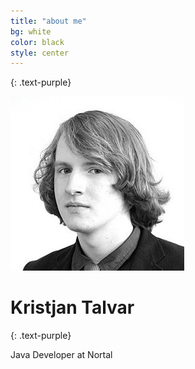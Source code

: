 ```yaml
---
title: "about me"
bg: white
color: black
style: center
---
```


{: .text-purple}

<span class="fa-stack subtlecircle">
  <img src="/_includes/profile.png" alt="HTML5 Icon">
</span>

# Kristjan Talvar
{: .text-purple}


Java Developer at Nortal
